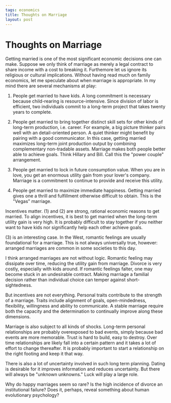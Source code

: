 ```yaml
--- 
tags: economics
title: Thoughts on Marriage
layout: post
---
```


# Thoughts on Marriage

Getting married is one of the most significant economic decisions one can make. Suppose we only think of marriage as merely a legal contract to share income with a cost to breaking it. Furthemore let us ignore its religious or cultural implications. Without having read much on family economics, let me speculate about when marriage is appropriate. In my mind there are several mechanisms at play: 

1. People get married to have kids. A long commitment is necessary because child-rearing is resource-intensive. Since division of labor is efficient, two individuals commit to a long-term project that takes twenty years to complete. 

2. People get married to bring together distinct skill sets for other kinds of long-term production, i.e. career. For example, a big picture thinker pairs well with an detail-oriented person. A quiet thinker might benefit by pairing with a good communicator. In this case, getting married maximizes long-term joint production output by combining complementary non-tradable assets. Marriage makes both people better able to achieve goals. Think Hillary and Bill. Call this the "power couple" arrangement. 

3. People get married to lock in future consumption value. When you are in love, you get an enormous utility gain from your lover's company. Marriage is a commitment to continue to provide and receive this utility. 

4. People get married to maximize immediate happiness. Getting married gives one a thrill and fulfillment otherwise difficult to obtain. This is the "Vegas" marriage. 

Incentives matter. (1) and (2) are strong, rational economic reasons to get married. To align incentives, it is best to get married when the long-term utility gain is very high. It is probably difficult to stay together if you neither want to have kids nor significantly help each other achieve goals. 

(3) is an interesting case. In the West, romantic feelings are usually foundational for a marriage. This is not always universally true, however: arranged marriages are common in some societies to this day. 

I think arranged marriages are not without logic. Romantic feeling may dissipate over time, reducing the utility gain from marriage. Divorce is very costly, especially with kids around. If romantic feelings falter, one may become stuck in an undesirable contract. Making marriage a familial decision rather than individual choice can temper against short-sightedness. 

But incentives are not everything. Personal traits contribute to the strength of a marriage. Traits include alignment of goals, open-mindedness, flexibility, willingness and ability to communicate. A stable marriage require both the capacity and the determination to continually improve along these dimensions. 

Marriage is also subject to all kinds of shocks. Long-term personal relationships are probably overexposed to bad events, simply because bad events are more memorable. Trust is hard to build, easy to destroy. Over time relationships are likely fall into a certain pattern and it takes a lot of effort to change thereafter. It is probably important to start a relationship on the right footing and keep it that way.

There is also a lot of uncertainty involved in such long term planning. Dating is desirable for it improves information and reduces uncertainty. But there will always be "unknown unknowns." Luck will play a large role. 

Why do happy marriages seem so rare? Is the high incidence of divorce an institutional failure? Does it, perhaps, reveal something about human evolutionary psychology? 
